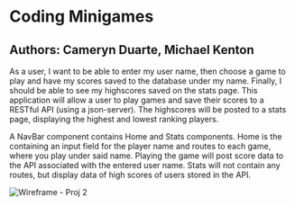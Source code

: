 # Coding Minigames #

## Authors: Cameryn Duarte, Michael Kenton ##

As a user, I want to be able to enter my user name, then choose a game to play and have my scores saved to the database under my name. Finally, I should be able to see my highscores saved on the stats page. This application will allow a user to play games and save their scores to a RESTful API (using a json-server). The highscores will be posted to a stats page, displaying the highest and lowest ranking players. 

A NavBar component contains Home and Stats components. Home is the containing an input field for the player name and routes to each game, where you play under said name. Playing the game will post score data to the API associated with the entered user name. Stats will not contain any routes, but display data of high scores of users stored in the API.


![Wireframe - Proj 2](https://user-images.githubusercontent.com/86212620/130526212-86e288bc-897d-4480-b43f-13e41fac0a30.png)



